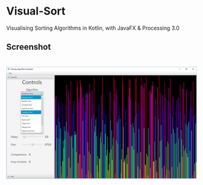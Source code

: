 # Visual-Sort
Visualising Sorting Algorithms in Kotlin, with JavaFX & Processing 3.0

## Screenshot
<h1 align="center">
<img src="/assets/screen.PNG"/>
</h1>
